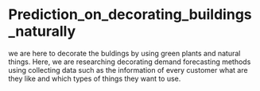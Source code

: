 # Prediction_on_decorating_buildings_naturally
we are here to decorate the buldings by using green plants and natural things. Here, we are researching decorating demand forecasting methods using collecting data  such as the information of every customer what are they like and which types of things  they want to use.
